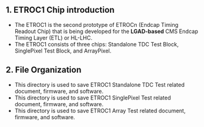 ## 1. ETROC1 Chip introduction
  - The ETROC1 is the second prototype of ETROCn (Endcap Timing Readout Chip) that is being developed for the **LGAD-based** CMS Endcap Timing Layer (ETL) or HL-LHC. 
  - The ETROC1 consists of three chips: Standalone TDC Test Block, SinglePixel Test Block, and ArrayPixel.
## 2. File Organization  
  - This directory is used to save ETROC1 Standalone TDC Test related document, firmware, and software.
  - This directory is used to save ETROC1 SinglePixel Test related document, firmware, and software.
  - This directory is used to save ETROC1 Array Test related document, firmware, and software.
